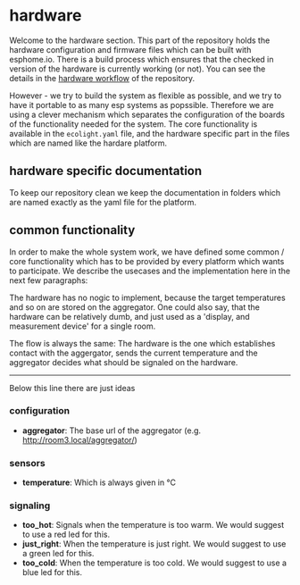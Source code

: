 # hardware

Welcome to the hardware section. This part of the repository holds the hardware configuration and firmware files which can be built with esphome.io. There is a build process which ensures that the checked in version of the hardware is currently working (or not). You can see the details in the [hardware workflow](https://github.com/bytebang/ecolight/actions/workflows/hardware.yml) of the repository.

However - we try to build the system as flexible as possible, and we try to have it portable to as many esp systems as popssible. Therefore we are using a clever mechanism which separates the configuration of the boards of the functionality needed for the system.
The core functionality is available in the `ecolight.yaml` file, and the hardware specific part in the files which are named like the hardare platform.

## hardware specific documentation

To keep our repository clean we keep the documentation in folders which are named exactly as the yaml file for the platform.

## common functionality

In order to make the whole system work, we have defined some common / core functionality which has to be provided by every platform which wants to participate. We describe the usecases and the implementation here in the next few paragraphs:

The hardware has no nogic to implement, because the target temperatures and so on are stored on the aggregator. One could also say, that the hardware can be relatively dumb, and just used as a 'display, and measurement device' for a single room.

The flow is always the same: The hardware is the one which establishes contact with the aggergator, sends the current temperature and the aggregator decides what should be signaled on the hardware.

------ 
Below this line there are just ideas
### configuration

* **aggregator**: The base url of the aggregator (e.g. http://room3.local/aggregator/)

### sensors

* **temperature**: Which is always given in °C

### signaling

* **too_hot**: Signals when the temperature is too warm. We would suggest to use a red led for this.
* **just_right**: When the temperature is just right. We would suggest to use a green led for this.
* **too_cold**: When the temperature is too cold. We would suggest to use a blue led for this.

